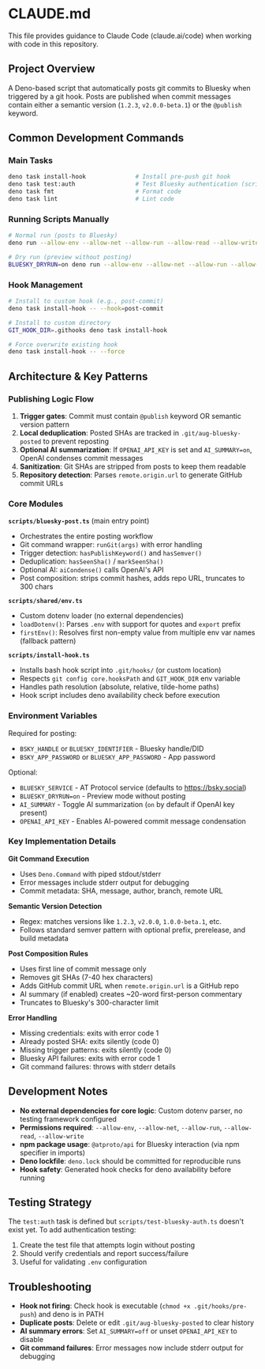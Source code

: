 # CLAUDE.md

This file provides guidance to Claude Code (claude.ai/code) when working with code in this repository.

## Project Overview

A Deno-based script that automatically posts git commits to Bluesky when triggered by a git hook. Posts are published when commit messages contain either a semantic version (`1.2.3`, `v2.0.0-beta.1`) or the `@publish` keyword.

## Common Development Commands

### Main Tasks
```bash
deno task install-hook              # Install pre-push git hook
deno task test:auth                 # Test Bluesky authentication (script doesn't exist yet)
deno task fmt                       # Format code
deno task lint                      # Lint code
```

### Running Scripts Manually
```bash
# Normal run (posts to Bluesky)
deno run --allow-env --allow-net --allow-run --allow-read --allow-write scripts/bluesky-post.ts

# Dry run (preview without posting)
BLUESKY_DRYRUN=on deno run --allow-env --allow-net --allow-run --allow-read --allow-write scripts/bluesky-post.ts
```

### Hook Management
```bash
# Install to custom hook (e.g., post-commit)
deno task install-hook -- --hook=post-commit

# Install to custom directory
GIT_HOOK_DIR=.githooks deno task install-hook

# Force overwrite existing hook
deno task install-hook -- --force
```

## Architecture & Key Patterns

### Publishing Logic Flow
1. **Trigger gates**: Commit must contain `@publish` keyword OR semantic version pattern
2. **Local deduplication**: Posted SHAs are tracked in `.git/aug-bluesky-posted` to prevent reposting
3. **Optional AI summarization**: If `OPENAI_API_KEY` is set and `AI_SUMMARY=on`, OpenAI condenses commit messages
4. **Sanitization**: Git SHAs are stripped from posts to keep them readable
5. **Repository detection**: Parses `remote.origin.url` to generate GitHub commit URLs

### Core Modules

**`scripts/bluesky-post.ts`** (main entry point)
- Orchestrates the entire posting workflow
- Git command wrapper: `runGit(args)` with error handling
- Trigger detection: `hasPublishKeyword()` and `hasSemver()`
- Deduplication: `hasSeenSha()` / `markSeenSha()`
- Optional AI: `aiCondense()` calls OpenAI's API
- Post composition: strips commit hashes, adds repo URL, truncates to 300 chars

**`scripts/shared/env.ts`**
- Custom dotenv loader (no external dependencies)
- `loadDotenv()`: Parses `.env` with support for quotes and `export` prefix
- `firstEnv()`: Resolves first non-empty value from multiple env var names (fallback pattern)

**`scripts/install-hook.ts`**
- Installs bash hook script into `.git/hooks/` (or custom location)
- Respects `git config core.hooksPath` and `GIT_HOOK_DIR` env variable
- Handles path resolution (absolute, relative, tilde-home paths)
- Hook script includes deno availability check before execution

### Environment Variables

Required for posting:
- `BSKY_HANDLE` or `BLUESKY_IDENTIFIER` - Bluesky handle/DID
- `BSKY_APP_PASSWORD` or `BLUESKY_APP_PASSWORD` - App password

Optional:
- `BLUESKY_SERVICE` - AT Protocol service (defaults to https://bsky.social)
- `BLUESKY_DRYRUN=on` - Preview mode without posting
- `AI_SUMMARY` - Toggle AI summarization (`on` by default if OpenAI key present)
- `OPENAI_API_KEY` - Enables AI-powered commit message condensation

### Key Implementation Details

**Git Command Execution**
- Uses `Deno.Command` with piped stdout/stderr
- Error messages include stderr output for debugging
- Commit metadata: SHA, message, author, branch, remote URL

**Semantic Version Detection**
- Regex: matches versions like `1.2.3`, `v2.0.0`, `1.0.0-beta.1`, etc.
- Follows standard semver pattern with optional prefix, prerelease, and build metadata

**Post Composition Rules**
- Uses first line of commit message only
- Removes git SHAs (7-40 hex characters)
- Adds GitHub commit URL when `remote.origin.url` is a GitHub repo
- AI summary (if enabled) creates ~20-word first-person commentary
- Truncates to Bluesky's 300-character limit

**Error Handling**
- Missing credentials: exits with error code 1
- Already posted SHA: exits silently (code 0)
- Missing trigger patterns: exits silently (code 0)
- Bluesky API failures: exits with error code 1
- Git command failures: throws with stderr details

## Development Notes

- **No external dependencies for core logic**: Custom dotenv parser, no testing framework configured
- **Permissions required**: `--allow-env`, `--allow-net`, `--allow-run`, `--allow-read`, `--allow-write`
- **npm package usage**: `@atproto/api` for Bluesky interaction (via npm specifier in imports)
- **Deno lockfile**: `deno.lock` should be committed for reproducible runs
- **Hook safety**: Generated hook checks for deno availability before running

## Testing Strategy

The `test:auth` task is defined but `scripts/test-bluesky-auth.ts` doesn't exist yet. To add authentication testing:
1. Create the test file that attempts login without posting
2. Should verify credentials and report success/failure
3. Useful for validating `.env` configuration

## Troubleshooting

- **Hook not firing**: Check hook is executable (`chmod +x .git/hooks/pre-push`) and deno is in PATH
- **Duplicate posts**: Delete or edit `.git/aug-bluesky-posted` to clear history
- **AI summary errors**: Set `AI_SUMMARY=off` or unset `OPENAI_API_KEY` to disable
- **Git command failures**: Error messages now include stderr output for debugging
